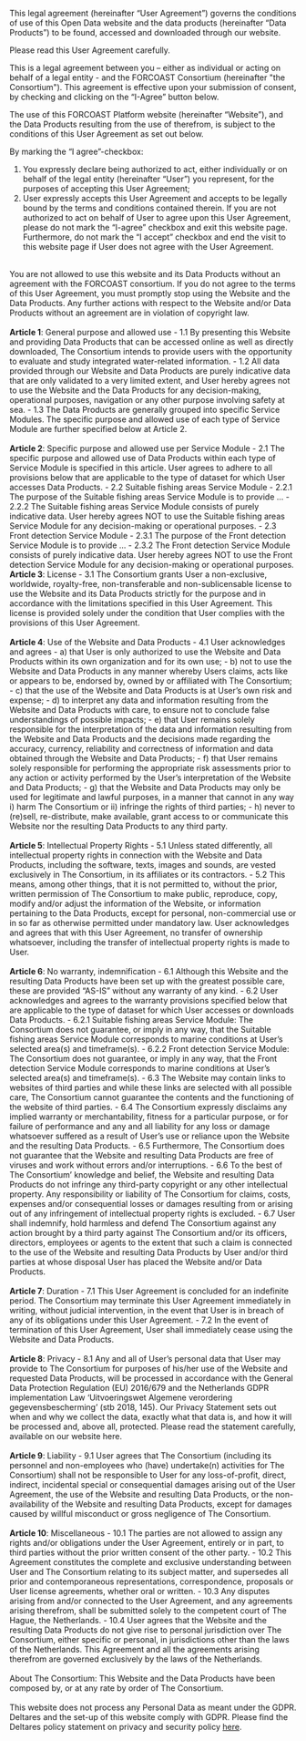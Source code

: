 This legal agreement (hereinafter “User Agreement”) governs the conditions of use of this Open Data website and the data products (hereinafter “Data Products”) to be found, accessed and downloaded through our website.

Please read this User Agreement carefully.  

This is a legal agreement between you – either as individual or acting on behalf of a legal entity - and the FORCOAST Consortium (hereinafter "the Consortium"). This agreement is effective upon your submission of consent, by checking and clicking on the “I-Agree” button below.  

The use of this FORCOAST Platform website (hereinafter “Website”), and the Data Products resulting from the use of therefrom, is subject to the conditions of this User Agreement as set out below.  

By marking the “I agree”-checkbox:
1. You expressly declare being authorized to act, either individually or on behalf of the legal entity (hereinafter “User”) you represent, for the purposes of accepting this User Agreement;
2. User expressly accepts this User Agreement and accepts to be legally bound by the terms and conditions contained therein.
If you are not authorized to act on behalf of User to agree upon this User Agreement, please do not mark the “I-agree” checkbox and exit this website page. Furthermore, do not mark the “I accept” checkbox and end the visit to this website page if User does not agree with the User Agreement.<br/>
<br/>
You are not allowed to use this website and its Data Products without an agreement with the FORCOAST consortium. If you do not agree to the terms of this User Agreement, you must promptly stop using the Website and the Data Products. Any further actions with respect to the Website and/or Data Products without an agreement are in violation of copyright law.<br/>
<br/>
<b>Article 1</b>: General purpose and allowed use
- 1.1	By presenting this Website and providing Data Products that can be accessed online as well as directly downloaded, The Consortium intends to provide users with the opportunity to evaluate and study integrated water-related information.
- 1.2 All data provided through our Website and Data Products are purely indicative data that are only validated to a very limited extent, and User hereby agrees not to use the Website and the Data Products for any decision-making, operational purposes, navigation or any other purpose involving safety at sea.
- 1.3 The Data Products are generally grouped into specific Service Modules. The specific purpose and allowed use of each type of Service Module are further specified below at Article 2.<br/>
<br/>
<b>Article 2</b>: Specific purpose and allowed use per Service Module
- 2.1	The specific purpose and allowed use of Data Products within each type of Service Module is specified in this article. User agrees to adhere to all provisions below that are applicable to the type of dataset for which User accesses Data Products.
- 2.2 Suitable fishing areas Service Module
  - 2.2.1	The purpose of the Suitable fishing areas Service Module is to provide ...
  - 2.2.2	The Suitable fishing areas Service Module consists of purely indicative data. User hereby agrees NOT to use the Suitable fishing areas Service Module for any decision-making or operational purposes.  
- 2.3 Front detection Service Module
  - 2.3.1	The purpose of the Front detection Service Module is to provide ...
  - 2.3.2	The Front detection Service Module consists of purely indicative data. User hereby agrees NOT to use the Front detection Service Module for any decision-making or operational purposes.  
<br/>
<b>Article 3</b>: License
- 3.1	The Consortium grants User a non-exclusive, worldwide, royalty-free, non-transferable and non-sublicensable license to use the Website and its Data Products strictly for the purpose and in accordance with the limitations specified in this User Agreement. This license is provided solely under the condition that User complies with the provisions of this User Agreement.<br/>
<br/>
<b>Article 4</b>: Use of the Website and Data Products
- 4.1	User acknowledges and agrees
    - a)	that User is only authorized to use the Website and Data Products within its own organization and for its own use;
    - b)	not to use the Website and Data Products in any manner whereby Users claims, acts like or appears to be, endorsed by, owned by or affiliated with The Consortium;
    - c)	that the use of the Website and Data Products is at User’s own risk and expense;
    - d)	to interpret any data and information resulting from the Website and Data Products with care, to ensure not to conclude false understandings of possible impacts;
    - e)	that User remains solely responsible for the interpretation of the data and information resulting from the Website and Data Products and the decisions made regarding the accuracy, currency, reliability and correctness of information and data obtained through the Website and Data Products;
    - f)	that User remains solely responsible for performing the appropriate risk assessments prior to any action or activity performed by the User’s interpretation of the Website and Data Products;
    - g)	that the Website and Data Products may only be used for legitimate and lawful purposes, in a manner that cannot in any way i) harm The Consortium or ii) infringe the rights of third parties;
    - h)	never to (re)sell, re-distribute, make available, grant access to or communicate this Website nor the resulting Data Products to any third party.<br/>
<br/>
<b>Article 5</b>: Intellectual Property Rights
- 5.1	Unless stated differently, all intellectual property rights in connection with the Website and Data Products, including the software, texts, images and sounds, are vested exclusively in The Consortium, in its affiliates or its contractors.
- 5.2	This means, among other things, that it is not permitted to, without the prior, written permission of The Consortium to make public, reproduce, copy, modify and/or adjust the information of the Website, or information pertaining to the Data Products, except for personal, non-commercial use or in so far as otherwise permitted under mandatory law. User acknowledges and agrees that with this User Agreement, no transfer of ownership whatsoever, including the transfer of intellectual property rights is made to User.   <br/>
<br/>
<b>Article 6</b>: No warranty, indemnification
- 6.1	Although this Website and the resulting Data Products have been set up with the greatest possible care, these are provided “AS-IS” without any warranty of any kind.
- 6.2	User acknowledges and agrees to the warranty provisions specified below that are applicable to the type of dataset for which User accesses or downloads Data Products.
  - 6.2.1	Suitable fishing areas Service Module: The Consortium does not guarantee, or imply in any way, that the Suitable fishing areas Service Module corresponds to marine conditions at User’s selected area(s) and timeframe(s).
  - 6.2.2 	Front detection Service Module: The Consortium does not guarantee, or imply in any way, that the Front detection Service Module corresponds to marine conditions at User’s selected area(s) and timeframe(s).
- 6.3	The Website may contain links to websites of third parties and while these links are selected with all possible care, The Consortium cannot guarantee the contents and the functioning of the website of third parties.
- 6.4	The Consortium expressly disclaims any implied warranty or merchantability, fitness for a particular purpose, or for failure of performance and any and all liability for any loss or damage whatsoever suffered as a result of User’s use or reliance upon the Website and the resulting Data Products.
- 6.5	Furthermore, The Consortium does not guarantee that the Website and resulting Data Products are free of viruses and work without errors and/or interruptions.
- 6.6	To the best of The Consortium’ knowledge and belief, the Website and resulting Data Products do not infringe any third-party copyright or any other intellectual property. Any responsibility or liability of The Consortium for claims, costs, expenses and/or consequential losses or damages resulting from or arising out of any infringement of intellectual property rights is excluded.
- 6.7	User shall indemnify, hold harmless and defend The Consortium against any action brought by a third party against The Consortium and/or its officers, directors, employees or agents to the extent that such a claim is connected to the use of the Website and resulting Data Products by User and/or third parties at whose disposal User has placed the Website and/or Data Products.<br/>
<br/>
<b>Article 7</b>: Duration
- 7.1	This User Agreement is concluded for an indefinite period. The Consortium may terminate this User Agreement immediately in writing, without judicial intervention, in the event that User is in breach of any of its obligations under this User Agreement.
- 7.2	In the event of termination of this User Agreement, User shall immediately cease using the Website and Data Products.<br/>
<br/>
<b>Article 8</b>: Privacy
- 8.1	Any and all of User’s personal data that User may provide to The Consortium for purposes of his/her use of the Website and requested Data Products, will be processed in accordance with the General Data Protection Regulation (EU) 2016/679 and the Netherlands GDPR implementation Law ‘Uitvoeringswet Algemene verordering gegevensbescherming’ (stb 2018, 145). Our Privacy Statement sets out when and why we collect the data, exactly what that data is, and how it will be processed and, above all, protected. Please read the statement carefully, available on our website here.<br/>
<br/>
<b>Article 9</b>: Liability
- 9.1	User agrees that The Consortium (including its personnel and non-employees who (have) undertake(n) activities for The Consortium) shall not be responsible to User for any loss-of-profit, direct, indirect, incidental special or consequential damages arising out of the User Agreement, the use of the Website and resulting Data Products, or the non-availability of the Website and resulting Data Products, except for damages caused by willful misconduct or gross negligence of The Consortium.<br/>
<br/>
<b>Article 10</b>: Miscellaneous
- 10.1  The parties are not allowed to assign any rights and/or obligations under the User Agreement, entirely or in part, to third parties without the prior written consent of the other party.
- 10.2	This Agreement constitutes the complete and exclusive understanding between User and The Consortium relating to its subject matter, and supersedes all prior and contemporaneous representations, correspondence, proposals or User license agreements, whether oral or written.
- 10.3	Any disputes arising from and/or connected to the User Agreement, and any agreements arising therefrom, shall be submitted solely to the competent court of The Hague, the Netherlands.
- 10.4	User agrees that the Website and the resulting Data Products do not give rise to personal jurisdiction over The Consortium, either specific or personal, in jurisdictions other than the laws of the Netherlands. This Agreement and all the agreements arising therefrom are governed exclusively by the laws of the Netherlands.<br/>
<br/>
About The Consortium: This Website and the Data Products have been composed by, or at any rate by order of The Consortium. <br/>
<br/>
This website does not process any Personal Data as meant under the GDPR. Deltares and the set-up of this website comply with GDPR. Please find the Deltares policy statement on privacy and security policy <a href="https://forcoast.eu/wp-content/uploads/2022/09/Beleidsverklaring-Deltares-omtrent-informatiebeveiling-en-privacy.pdf" target="_blank">here</a>.<br/>
<br/>
